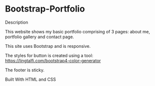 # Bootstrap-Portfolio

Description

This website shows my basic portfolio comprising of 3 pages: about me, portfolio gallery and contact page.

This site uses Bootstrap and is responsive.

The styles for button is created using a tool: https://lingtalfi.com/bootstrap4-color-generator

The footer is sticky. 

Built With
HTML and CSS